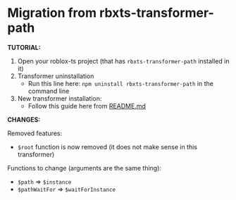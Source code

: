 # Migration from rbxts-transformer-path

**TUTORIAL:**

1. Open your roblox-ts project (that has `rbxts-transformer-path` installed in it)
2. Transformer uninstallation
   - Run this line here: `npm uninstall rbxts-transformer-path` in the command line
3. New transformer installation:
   - Follow this guide here from [README.md](README.md)

**CHANGES:**

Removed features:
- `$root` function is now removed (it does not make sense in this transformer)

Functions to change (arguments are the same thing):
- `$path` => `$instance`
- `$pathWaitFor` => `$waitForInstance`
